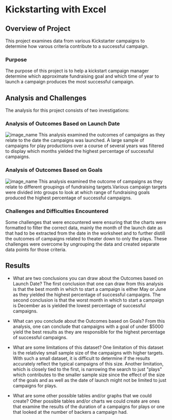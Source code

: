 # Kickstarting with Excel

## Overview of Project
This project examines data from various Kickstarter campaigns to determine how varous criteria contribute to a successful campaign. 

### Purpose
The purpose of this project is to help a kickstart campaign manager determine which approximate fundraising goal and which time of year to launch a campaign produces the most successful campaign.

## Analysis and Challenges
The analysis for this project consists of two investigations:

### Analysis of Outcomes Based on Launch Date
![image_name](path/to/image_name.png)
This analysis examined the outcomes of campaigns as they relate to the date the campaigns was launched. A large sample of campaigns for play productions over a course of several years was filtered to display which months yielded the highest percentage of successful campaigns.

### Analysis of Outcomes Based on Goals
![image_name](path/to/image_name.png)
This analysis examined the outcome of campaigns as they relate to different groupings of fundraising targets.Various campaign targets were divided into groups to look at which range of fundraising goals produced the highest percentage of successful campaigns.

### Challenges and Difficulties Encountered
Some challenges that were encountered were ensuring that the charts were formatted to filter the correct data, mainly the month of the launch date as that had to be extracted from the date in the worksheet and to further distill the outcomes of campaigns related to theater down to only the plays. These challenges were overcome by ungrouping the data and created separate data points for those criteria.

## Results

- What are two conclusions you can draw about the Outcomes based on Launch Date?
The first conclusion that one can draw from this analysis is that the best month in which to start a campaign is either May or June as they yielded the highest percentage of successful campaigns. The second conclusion is that the worst month in which to start a campaign is December as is yielded the lowest percentage of successful campaigns.

- What can you conclude about the Outcomes based on Goals?
From this analysis, one can conclude that campaigns with a goal of under $5000 yield the best results as they are responsible for the highest percentage of successful campaigns. 
- What are some limitations of this dataset?
One limitation of this dataset is the relativley small sample size of the campaigns with higher targets. With such a small dataset, it is difficult to determine if the results accurately reflect the typical campaigns of this size. Another limitation, which is closely tied to the first, is narrowing the search to just "plays" which contributes to the smaller sample size since the effect of the size of the goals and as well as the date of launch might not be limited to just campaigns for plays.
- What are some other possible tables and/or graphs that we could create?
Other possible tables and/or charts we could create are ones that examine the results of the duration of a campaigns for plays or one that looked at the number of backers a campaign had.
